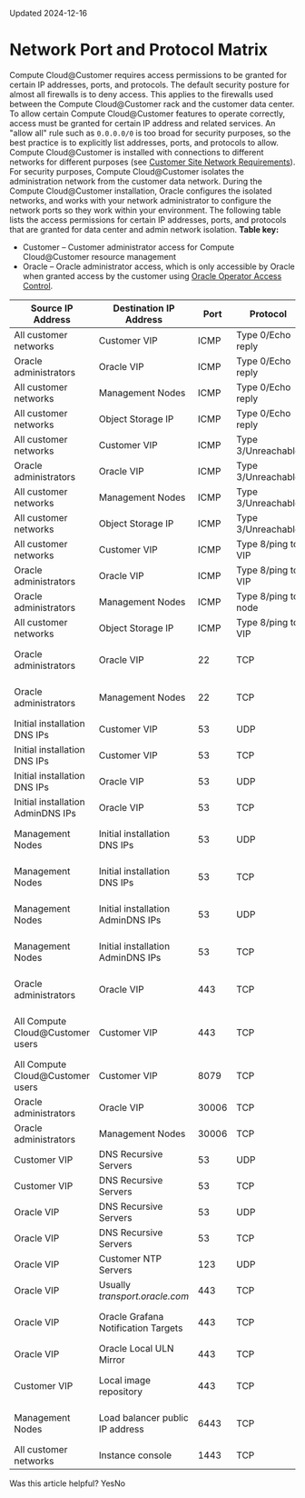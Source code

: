 Updated 2024-12-16
# Network Port and Protocol Matrix
Compute Cloud@Customer requires access permissions to be granted for certain IP addresses, ports, and protocols.
The default security posture for almost all firewalls is to deny access. This applies to the firewalls used between the Compute Cloud@Customer rack and the customer data center. 
To allow certain Compute Cloud@Customer features to operate correctly, access must be granted for certain IP address and related services. An "allow all" rule such as `0.0.0.0/0` is too broad for security purposes, so the best practice is to explicitly list addresses, ports, and protocols to allow.
Compute Cloud@Customer is installed with connections to different networks for different purposes (see [Customer Site Network Requirements](https://docs.oracle.com/en-us/iaas/compute-cloud-at-customer/topics/site-prep/network-requirements.htm#customer-network-requirements "Review the topics in this section to prepare your network environment before the arrival of the Oracle Compute Cloud@Customer rack.")). For security purposes, Compute Cloud@Customer isolates the administration network from the customer data network.
During the Compute Cloud@Customer installation, Oracle configures the isolated networks, and works with your network administrator to configure the network ports so they work within your environment.
The following table lists the access permissions for certain IP addresses, ports, and protocols that are granted for data center and admin network isolation.
**Table key:**
  * Customer – Customer administrator access for Compute Cloud@Customer resource management
  * Oracle – Oracle administrator access, which is only accessible by Oracle when granted access by the customer using [Oracle Operator Access Control](https://docs.oracle.com/en-us/iaas/compute-cloud-at-customer/topics/overview/managed-access.htm#architectural-overview "Compute Cloud@Customer supports the use of Oracle Operator Access Control to manage requests for temporary access to your organization's cloud resources from OCI authorized operators.").


Source IP Address |  Destination IP Address |  Port |  Protocol |  Description  
---|---|---|---|---  
All customer networks | Customer VIP  | ICMP | Type 0/Echo reply  
Oracle administrators | Oracle VIP | ICMP | Type 0/Echo reply  
All customer networks | Management Nodes  | ICMP | Type 0/Echo reply  
All customer networks | Object Storage IP  | ICMP | Type 0/Echo reply  
All customer networks | Customer VIP  | ICMP | Type 3/Unreachable  
Oracle administrators | Oracle VIP | ICMP  | Type 3/Unreachable  
All customer networks | Management Nodes  | ICMP | Type 3/Unreachable  
All customer networks | Object Storage IP  | ICMP | Type 3/Unreachable  
All customer networks | Customer VIP  | ICMP | Type 8/ping to VIP  
Oracle administrators | Oracle VIP | ICMP | Type 8/ping to VIP  
Oracle administrators | Management Nodes | ICMP | Type 8/ping to node  
All customer networks | Object Storage IP  | ICMP | Type 8/ping to VIP  
Oracle administrators | Oracle VIP | 22 | TCP | SSH to Active Management Node  
Oracle administrators | Management Nodes | 22 | TCP | SSH to Specific Management Node  
Initial installation DNS IPs | Customer VIP | 53 | UDP | Authoritative Zones  
Initial installation DNS IPs | Customer VIP | 53 | TCP | Authoritative Zones  
Initial installation DNS IPs | Oracle VIP | 53 | UDP | Administrative Zone  
Initial installation AdminDNS IPs | Oracle VIP | 53 | TCP | Administrative Zone  
Management Nodes | Initial installation DNS IPs | 53 | UDP | External DNS Resolution for Data Network  
Management Nodes | Initial installation DNS IPs | 53 | TCP | External DNS Resolution for Data Network  
Management Nodes | Initial installation AdminDNS IPs | 53 | UDP | External DNS Resolution for Admin Network  
Management Nodes | Initial installation AdminDNS IPs | 53 | TCP | External DNS Resolution for Admin Network  
Oracle administrators | Oracle VIP | 443 | TCP | Oracle API Endpoints and BUI  
All Compute Cloud@Customer users | Customer VIP | 443 | TCP | Compute Cloud@Customer API Endpoints and BUI  
All Compute Cloud@Customer users | Customer VIP | 8079 | TCP | Image download repository  
Oracle administrators | Oracle VIP | 30006 | TCP | Admin CLI  
Oracle administrators | Management Nodes | 30006 | TCP | Admin CLI  
Customer VIP | DNS Recursive Servers | 53 | UDP | DNS Forwarding  
Customer VIP | DNS Recursive Servers | 53 | TCP | DNS Forwarding  
Oracle VIP | DNS Recursive Servers | 53 | UDP | DNS Forwarding  
Oracle VIP | DNS Recursive Servers | 53 | TCP | DNS Forwarding  
Oracle VIP | Customer NTP Servers | 123 | UDP | NTP  
Oracle VIP | Usually _transport.oracle.com_ | 443 | TCP | ASR Targets  
Oracle VIP | Oracle Grafana Notification Targets | 443 | TCP | Grafana Notification Targets   
Oracle VIP | Oracle Local ULN Mirror | 443 | TCP | patching  
Customer VIP | Local image repository | 443 | TCP | Custom image import from-object-uri  
Management Nodes | Load balancer public IP address | 6443 | TCP | Load balancer public IP address endpoint  
All customer networks | Instance console | 1443 | TCP | [Instance console connections](https://docs.oracle.com/en-us/iaas/compute-cloud-at-customer/topics/compute/connecting-to-a-compute-instance.htm#connecting-to-a-compute-instance "On Compute Cloud@Customer, you can connect to a running instance by using a Secure Shell \(SSH\) or Remote Desktop connection the same way you connect to instances in Oracle Cloud Infrastructure \(OCI\).")  
Was this article helpful?
YesNo

